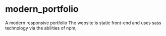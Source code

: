 # modern_portfolio
A modern responsive portfolio
The website is static front-end and uses sass technology via the abilities of npm, 
